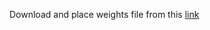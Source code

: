 Download and place weights file from this [link](https://mega.nz/file/aQ8nQAJB#ySPZoRg2-2SZhH2Cn9P4VZkh56fUF8mzLOaCWjHLlNY)
